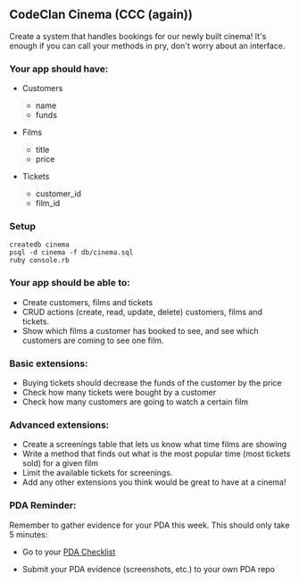 ## CodeClan Cinema (CCC (again))

Create a system that handles bookings for our newly built cinema!
It's enough if you can call your methods in pry, don't worry about an interface.

### Your app should have:

-   Customers

    -   name
    -   funds

-   Films

    -   title
    -   price

-   Tickets
    -   customer_id
    -   film_id
    
### Setup
```
createdb cinema 
psql -d cinema -f db/cinema.sql 
ruby console.rb
```

### Your app should be able to:

-   Create customers, films and tickets
-   CRUD actions (create, read, update, delete) customers, films and tickets.
-   Show which films a customer has booked to see, and see which customers are coming to see one film.

### Basic extensions:

-   Buying tickets should decrease the funds of the customer by the price
-   Check how many tickets were bought by a customer
-   Check how many customers are going to watch a certain film

### Advanced extensions:

-   Create a screenings table that lets us know what time films are showing
-   Write a method that finds out what is the most popular time (most tickets sold) for a given film
-   Limit the available tickets for screenings.
-   Add any other extensions you think would be great to have at a cinema!

### PDA Reminder:

Remember to gather evidence for your PDA this week. This should only take 5 minutes:

-   Go to your [PDA Checklist](https://github.com/codeclan/pda/tree/master/Evidence%20Gathering%20Portfolio)

-   Submit your PDA evidence (screenshots, etc.) to your own PDA repo
